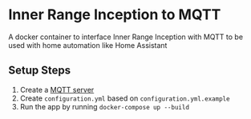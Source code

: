 # Inner Range Inception to MQTT
A docker container to interface Inner Range Inception with MQTT to be used with home automation like Home Assistant

## Setup Steps
1. Create a [MQTT server](https://hub.docker.com/_/eclipse-mosquitto)
2. Create `configuration.yml` based on `configuration.yml.example`
3. Run the app by running `docker-compose up --build`
